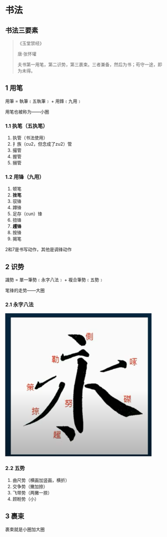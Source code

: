 # 书法

## 书法三要素

> 《玉堂禁经》
>
> 唐·张怀瓘
>
> 夫书第一用笔，第二识势，第三裹束。三者兼备，然后为书；苟守一途，即为未得。

## 1 用笔

用筆 = 執筆﹝五執筆﹞ + 用鋒﹝九用﹞

用笔也被称为——小圈

### 1.1 执笔（五执笔）

1. 执管（书法使用）
2. 扌族（cu2，但念成了zu2）管
3. 撮管
4. 握管
5. 搦管

### 1.2 用锋（九用）

1. 顿笔
2. **挫笔**
3. 驭锋
4. 蹲锋
5. 足存（cun）锋
6. 扭锋
7. **趯锋**
8. 按锋
9. 揭笔

2和7是书写动作，其他是调锋动作

## 2 识势

識勢 = 單一筆勢﹝永字八法﹞ + 複合筆勢﹝五勢﹞

笔锋的走势——大圈

### 2.1 永字八法

![](../../.gitbook/assets/书法-2-1-1.png)

### 2.2 五势

1. 曲尺势（横画加竖画，横折）
2. 交争势（撇加捺）
3. 飞带势（两撇一捺）
4. 顾盼势（小）

## 3 裹束

裹束就是小圈加大圈
